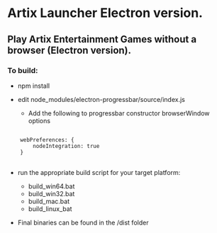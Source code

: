 Artix Launcher Electron version.
=================================

## Play Artix Entertainment Games without a browser (Electron version).


### To build:

- npm install

- edit node_modules/electron-progressbar/source/index.js
    - Add the following to progressbar constructor browserWindow options
<pre>
<code>
    webPreferences: {
        nodeIntegration: true
    }
</code>
</pre>

- run the appropriate build script for your target platform:
    - build_win64.bat
    - build_win32.bat
    - build_mac.bat
    - build_linux_bat

- Final binaries can be found in the /dist folder